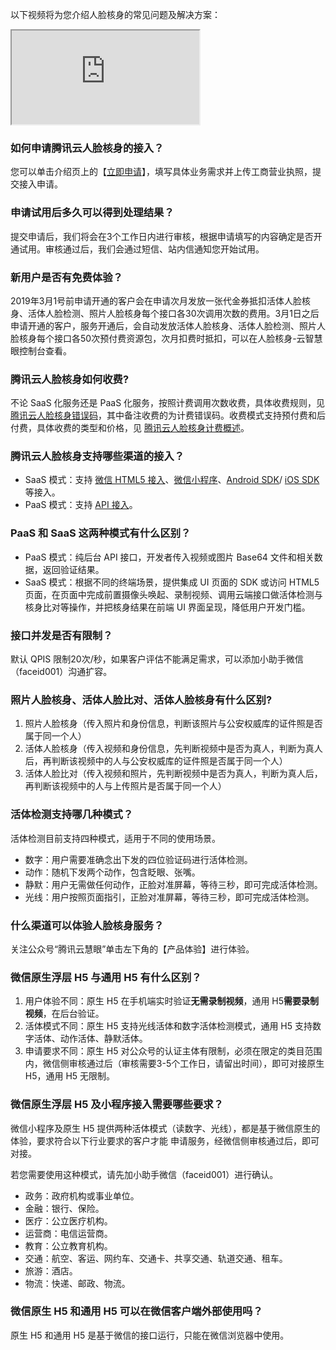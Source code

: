 以下视频将为您介绍人脸核身的常见问题及解决方案：
<div class="doc-video-mod"><iframe src="https://cloud.tencent.com/edu/learning/quick-play/1586-11037?source=gw.doc.media&withPoster=1&notip=1"></iframe></div>

### 如何申请腾讯云人脸核身的接入？
您可以单击介绍页上的【[立即申请](https://console.cloud.tencent.com/faceid/apply)】，填写具体业务需求并上传工商营业执照，提交接入申请。

### 申请试用后多久可以得到处理结果？
提交申请后，我们将会在3个工作日内进行审核，根据申请填写的内容确定是否开通试用。审核通过后，我们会通过短信、站内信通知您开始试用。

### 新用户是否有免费体验？
2019年3月1号前申请开通的客户会在申请次月发放一张代金券抵扣活体人脸核身、活体人脸检测、照片人脸核身每个接口各30次调用次数的费用。3月1日之后申请开通的客户，服务开通后，会自动发放活体人脸核身、活体人脸检测、照片人脸核身每个接口各50次预付费资源包，次月扣费时抵扣，可以在人脸核身-云智慧眼控制台查看。

### 腾讯云人脸核身如何收费?
不论 SaaS 化服务还是 PaaS 化服务，按照计费调用次数收费，具体收费规则，见 [腾讯云人脸核身错误码](https://cloud.tencent.com/document/product/1007/31082)，其中备注收费的为计费错误码。收费模式支持预付费和后付费，具体收费的类型和价格，见 [腾讯云人脸核身计费概述](https://cloud.tencent.com/document/product/1007/31005)。


### 腾讯云人脸核身支持哪些渠道的接入？
- SaaS 模式：支持 [微信 HTML5 接入](https://cloud.tencent.com/document/product/1007/42656)、[微信小程序](https://cloud.tencent.com/document/product/1007/31071)、[Android SDK](https://cloud.tencent.com/document/product/1007/31077)/ [iOS SDK](https://cloud.tencent.com/document/product/1007/31079) 等接入。
- PaaS 模式：支持 [API 接入](https://cloud.tencent.com/document/product/1007/31073)。

### PaaS 和 SaaS 这两种模式有什么区别？
- PaaS 模式：纯后台 API 接口，开发者传入视频或图片 Base64 文件和相关数据，返回验证结果。
- SaaS 模式：根据不同的终端场景，提供集成 UI 页面的 SDK 或访问 HTML5 页面，在页面中完成前置摄像头唤起、录制视频、调用云端接口做活体检测与核身比对等操作，并把核身结果在前端 UI 界面呈现，降低用户开发门槛。

### 接口并发是否有限制？
默认 QPIS 限制20次/秒，如果客户评估不能满足需求，可以添加小助手微信（faceid001）沟通扩容。

###  照片人脸核身、活体人脸比对、活体人脸核身有什么区别?

1. 照片人脸核身（传入照片和身份信息，判断该照片与公安权威库的证件照是否属于同一个人）
2. 活体人脸核身（传入视频和身份信息，先判断视频中是否为真人，判断为真人后，再判断该视频中的人与公安权威库的证件照是否属于同一个人）
3. 活体人脸比对（传入视频和照片，先判断视频中是否为真人，判断为真人后，再判断该视频中的人与上传照片是否属于同一个人）

### 活体检测支持哪几种模式？
活体检测目前支持四种模式，适用于不同的使用场景。
- 数字：用户需要准确念出下发的四位验证码进行活体检测。
- 动作：随机下发两个动作，包含眨眼、张嘴。
- 静默：用户无需做任何动作，正脸对准屏幕，等待三秒，即可完成活体检测。
- 光线：用户按照页面指引，正脸对准屏幕，等待三秒，即可完成活体检测。

### 什么渠道可以体验人脸核身服务？
关注公众号“腾讯云慧眼”单击左下角的【产品体验】进行体验。

###  微信原生浮层 H5 与通用 H5 有什么区别？

1. 用户体验不同：原生 H5 在手机端实时验证**无需录制视频**，通用 H5**需要录制视频**，在后台验证。
2. 活体模式不同：原生 H5 支持光线活体和数字活体检测模式，通用 H5 支持数字活体、动作活体、静默活体。
3. 申请要求不同：原生 H5 对公众号的认证主体有限制，必须在限定的类目范围内，微信侧审核通过后（审核需要3-5个工作日，请留出时间），即可对接原生 H5，通用 H5 无限制。

### 微信原生浮层 H5 及小程序接入需要哪些要求？

微信小程序及原生 H5 提供两种活体模式（读数字、光线），都是基于微信原生的体验，要求符合以下行业要求的客户才能 申请服务，经微信侧审核通过后，即可对接。

若您需要使用这种模式，请先加小助手微信（faceid001）进行确认。
- 政务：政府机构或事业单位。
- 金融：银行、保险。
- 医疗：公立医疗机构。
- 运营商：电信运营商。
- 教育：公立教育机构。
- 交通：航空、客运、网约车、交通卡、共享交通、轨道交通、租车。
- 旅游：酒店。
- 物流：快递、邮政、物流。

### 微信原生 H5 和通用 H5 可以在微信客户端外部使用吗？
原生 H5 和通用 H5 是基于微信的接口运行，只能在微信浏览器中使用。

